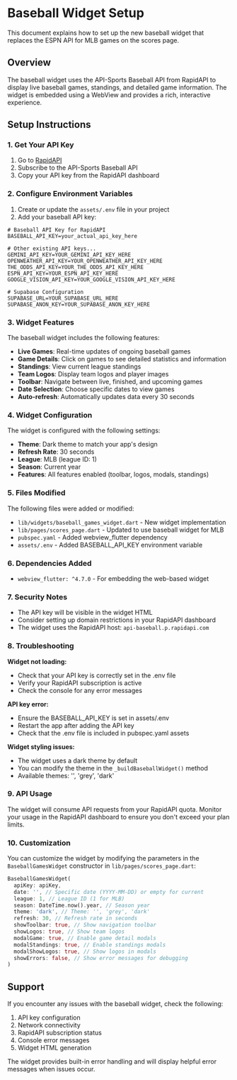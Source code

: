 # Baseball Widget Setup

This document explains how to set up the new baseball widget that replaces the ESPN API for MLB games on the scores page.

## Overview

The baseball widget uses the API-Sports Baseball API from RapidAPI to display live baseball games, standings, and detailed game information. The widget is embedded using a WebView and provides a rich, interactive experience.

## Setup Instructions

### 1. Get Your API Key

1. Go to [RapidAPI](https://rapidapi.com/api-sports/api/api-baseball/)
2. Subscribe to the API-Sports Baseball API
3. Copy your API key from the RapidAPI dashboard

### 2. Configure Environment Variables

1. Create or update the `assets/.env` file in your project
2. Add your baseball API key:

```env
# Baseball API Key for RapidAPI
BASEBALL_API_KEY=your_actual_api_key_here

# Other existing API keys...
GEMINI_API_KEY=YOUR_GEMINI_API_KEY_HERE
OPENWEATHER_API_KEY=YOUR_OPENWEATHER_API_KEY_HERE
THE_ODDS_API_KEY=YOUR_THE_ODDS_API_KEY_HERE
ESPN_API_KEY=YOUR_ESPN_API_KEY_HERE
GOOGLE_VISION_API_KEY=YOUR_GOOGLE_VISION_API_KEY_HERE

# Supabase Configuration
SUPABASE_URL=YOUR_SUPABASE_URL_HERE
SUPABASE_ANON_KEY=YOUR_SUPABASE_ANON_KEY_HERE
```

### 3. Widget Features

The baseball widget includes the following features:

- **Live Games**: Real-time updates of ongoing baseball games
- **Game Details**: Click on games to see detailed statistics and information
- **Standings**: View current league standings
- **Team Logos**: Display team logos and player images
- **Toolbar**: Navigate between live, finished, and upcoming games
- **Date Selection**: Choose specific dates to view games
- **Auto-refresh**: Automatically updates data every 30 seconds

### 4. Widget Configuration

The widget is configured with the following settings:

- **Theme**: Dark theme to match your app's design
- **Refresh Rate**: 30 seconds
- **League**: MLB (league ID: 1)
- **Season**: Current year
- **Features**: All features enabled (toolbar, logos, modals, standings)

### 5. Files Modified

The following files were added or modified:

- `lib/widgets/baseball_games_widget.dart` - New widget implementation
- `lib/pages/scores_page.dart` - Updated to use baseball widget for MLB
- `pubspec.yaml` - Added webview_flutter dependency
- `assets/.env` - Added BASEBALL_API_KEY environment variable

### 6. Dependencies Added

- `webview_flutter: ^4.7.0` - For embedding the web-based widget

### 7. Security Notes

- The API key will be visible in the widget HTML
- Consider setting up domain restrictions in your RapidAPI dashboard
- The widget uses the RapidAPI host: `api-baseball.p.rapidapi.com`

### 8. Troubleshooting

**Widget not loading:**
- Check that your API key is correctly set in the .env file
- Verify your RapidAPI subscription is active
- Check the console for any error messages

**API key error:**
- Ensure the BASEBALL_API_KEY is set in assets/.env
- Restart the app after adding the API key
- Check that the .env file is included in pubspec.yaml assets

**Widget styling issues:**
- The widget uses a dark theme by default
- You can modify the theme in the `_buildBaseballWidget()` method
- Available themes: '', 'grey', 'dark'

### 9. API Usage

The widget will consume API requests from your RapidAPI quota. Monitor your usage in the RapidAPI dashboard to ensure you don't exceed your plan limits.

### 10. Customization

You can customize the widget by modifying the parameters in the `BaseballGamesWidget` constructor in `lib/pages/scores_page.dart`:

```dart
BaseballGamesWidget(
  apiKey: apiKey,
  date: '', // Specific date (YYYY-MM-DD) or empty for current
  league: 1, // League ID (1 for MLB)
  season: DateTime.now().year, // Season year
  theme: 'dark', // Theme: '', 'grey', 'dark'
  refresh: 30, // Refresh rate in seconds
  showToolbar: true, // Show navigation toolbar
  showLogos: true, // Show team logos
  modalGame: true, // Enable game detail modals
  modalStandings: true, // Enable standings modals
  modalShowLogos: true, // Show logos in modals
  showErrors: false, // Show error messages for debugging
)
```

## Support

If you encounter any issues with the baseball widget, check the following:

1. API key configuration
2. Network connectivity
3. RapidAPI subscription status
4. Console error messages
5. Widget HTML generation

The widget provides built-in error handling and will display helpful error messages when issues occur. 